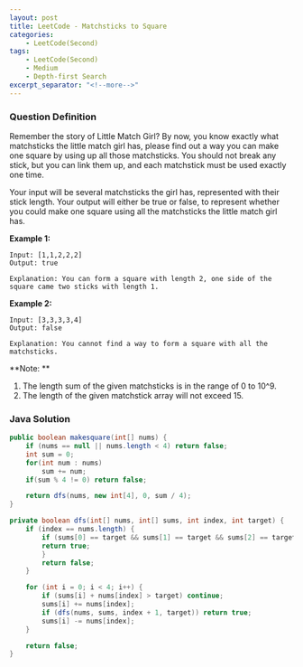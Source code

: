 ```yaml
---
layout: post
title: LeetCode - Matchsticks to Square
categories:
    - LeetCode(Second)
tags:
    - LeetCode(Second)
    - Medium
    - Depth-first Search
excerpt_separator: "<!--more-->"
---
```


### Question Definition
Remember the story of Little Match Girl? By now, you know exactly what matchsticks the little match girl has, please find out a way you can make one square by using up all those matchsticks. You should not break any stick, but you can link them up, and each matchstick must be used exactly one time.

Your input will be several matchsticks the girl has, represented with their stick length. Your output will either be true or false, to represent whether you could make one square using all the matchsticks the little match girl has.
<!--more-->

**Example 1:**
```
Input: [1,1,2,2,2]
Output: true

Explanation: You can form a square with length 2, one side of the square came two sticks with length 1.
```
**Example 2:**
```
Input: [3,3,3,3,4]
Output: false

Explanation: You cannot find a way to form a square with all the matchsticks.
```
**Note: **
1. The length sum of the given matchsticks is in the range of 0 to 10^9.
2. The length of the given matchstick array will not exceed 15.
### Java Solution
```java
public boolean makesquare(int[] nums) {
    if (nums == null || nums.length < 4) return false;
    int sum = 0;
    for(int num : nums)
        sum += num;
    if(sum % 4 != 0) return false;

    return dfs(nums, new int[4], 0, sum / 4);
}

private boolean dfs(int[] nums, int[] sums, int index, int target) {
    if (index == nums.length) {
        if (sums[0] == target && sums[1] == target && sums[2] == target) {
        return true;
        }
        return false;
    }

    for (int i = 0; i < 4; i++) {
        if (sums[i] + nums[index] > target) continue;
        sums[i] += nums[index];
        if (dfs(nums, sums, index + 1, target)) return true;
        sums[i] -= nums[index];
    }

    return false;
}
```